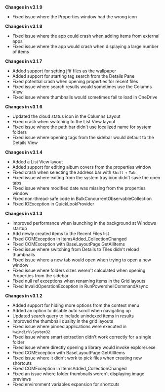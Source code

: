 **Changes in v3.1.9**

- Fixed issue where the Properties window had the wrong icon

**Changes in v3.1.8**

- Fixed issue where the app could crash when adding items from external apps
- Fixed issue where the app would crash when displaying a large number of items

**Changes in v3.1.7**

- Added support for setting jfif files as the wallpaper
- Added support for starting tag search from the Details Pane
- Fixed potential crash when opening properties for recent files
- Fixed issue where search results would sometimes use the Columns View
- Fixed issue where thumbnails would sometimes fail to load in OneDrive

**Changes in v3.1.6**

- Updated the cloud status icon in the Columns Layout
- Fixed crash when switching to the List View layout
- Fixed issue where the path bar didn't use localized name for system folders
- Fixed issue where opening tags from the sidebar would default to the Details View

**Changes in v3.1.4**

- Added a List View layout
- Added support for editing album covers from the properties window
- Fixed crash when selecting the address bar with `Shift` + `Tab`
- Fixed issue where exiting from the system tray icon didn't save the open tabs
- Fixed issue where modified date was missing from the properties window
- Fixed non-thread-safe code in BulkConcurrentObservableCollection
- Fixed IOException in QuickLookProvider

**Changes in v3.1.3**

- Improved performance when launching in the background at Windows startup
- Add newly created items to the Recent Files list
- Fixed COMException in ItemsAdded_CollectionChanged
- Fixed COMException with BaseLayoutPage.GetAllItems
- Fixed issue where switching from Details to Tiles didn't reload thumbnails
- Fixed issue where a new tab would open when trying to open a new window
- Fixed issue where folders sizes weren't calculated when opening Properties from the sidebar
- Fixed null ref exceptions when renaming items in the Grid layouts
- Fixed InvalidOperationException in RunPowershellCommandAsync

**Changes in v3.1.2**

- Added support for hiding more options from the context menu
- Added an option to disable auto scroll when navigating up
- Updated search query to include unindexed items in results
- Improved the thumbnail quality in the grid layouts
- Fixed issue where pinned applications were executed in `%windir%\System32`
- Fixed issue where smart extraction didn't work correctly for a single folder
- Fixed issue where directly opening a library would invoke explorer.exe
- Fixed COMException with BaseLayoutPage.GetAllItems
- Fixed issue where it didn't work to pick files when creating new shortcuts
- Fixed COMException in ItemsAdded_CollectionChanged
- Fixed an issue where folder thumbnails weren't displaying image previews
- Fixed environment variables expansion for shortcuts
